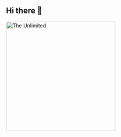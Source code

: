 ## Hi there 👋

<img src="[https://github.com/GogaCode0101/GogaCode0101/blob/main/anime_090.gif](https://github.com/GogaCode0101/GogaCode0101/blob/main/22dx.gif)" alt="The Unlimited" width="300">

